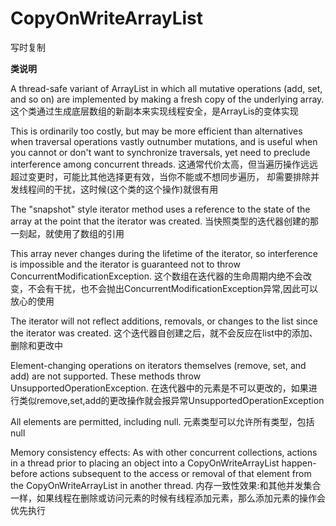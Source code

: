 # CopyOnWriteArrayList

写时复制



**类说明**

A thread-safe variant of ArrayList in which all mutative operations (add, set, and so on) are implemented by making a fresh copy of the underlying array.
这个类通过生成底层数组的新副本来实现线程安全，是ArrayLis的变体实现

This is ordinarily too costly, but may be more efficient than alternatives when traversal operations vastly outnumber mutations, and is useful when you cannot or don't want to synchronize traversals, yet need to preclude interference among concurrent threads.
这通常代价太高，但当遍历操作远远超过变更时，可能比其他选择更有效，当你不能或不想同步遍历，
却需要排除并发线程间的干扰，这时候(这个类的这个操作)就很有用

The "snapshot" style iterator method uses a reference to the state of the array at the point that the iterator was created.
当快照类型的迭代器创建的那一刻起，就使用了数组的引用

This array never changes during the lifetime of the iterator, so interference is impossible and the iterator is guaranteed not to throw ConcurrentModificationException.
这个数组在迭代器的生命周期内绝不会改变，不会有干扰，也不会抛出ConcurrentModificationException异常,因此可以放心的使用

The iterator will not reflect additions, removals, or changes to the list since the iterator was created.
这个迭代器自创建之后，就不会反应在list中的添加、删除和更改中

Element-changing operations on iterators themselves (remove, set, and add) are not supported.
These methods throw UnsupportedOperationException.
在迭代器中的元素是不可以更改的，如果进行类似remove,set,add的更改操作就会报异常UnsupportedOperationException

All elements are permitted, including null.
元素类型可以允许所有类型，包括null

Memory consistency effects: As with other concurrent collections, actions in a thread prior to placing an object into a CopyOnWriteArrayList happen-before actions subsequent to the access or removal of that element from the CopyOnWriteArrayList in another thread.
内存一致性效果:和其他并发集合一样，如果线程在删除或访问元素的时候有线程添加元素，那么添加元素的操作会优先执行



